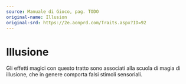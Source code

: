 ```yaml
---
source: Manuale di Gioco, pag. TODO
original-name: Illusion
original-srd: https://2e.aonprd.com/Traits.aspx?ID=92
---
```


# Illusione

Gli effetti magici con questo tratto sono associati alla scuola di magia di
illusione, che in genere comporta falsi stimoli sensoriali.

